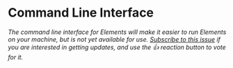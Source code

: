# Command Line Interface

_The command line interface for Elements will make it easier to run Elements on your machine, but is not yet available for use. [Subscribe to this issue](https://github.com/stoplightio/elements/issues/765) if you are interested in getting updates, and use the 👍 reaction button to vote for it._
